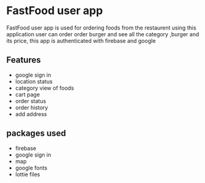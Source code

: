 
# FastFood  user app


FastFood user app is used for ordering foods from the restaurent 
using  this application user can order order burger and see all the category ,burger and its price,
this app is authenticated with firebase and google 

## Features

- google sign in
- location status
- category view of foods
- cart page
- order status
- order history
- add address


## packages used
- firebase
- google sign in
- map
- google fonts
- lottie files
